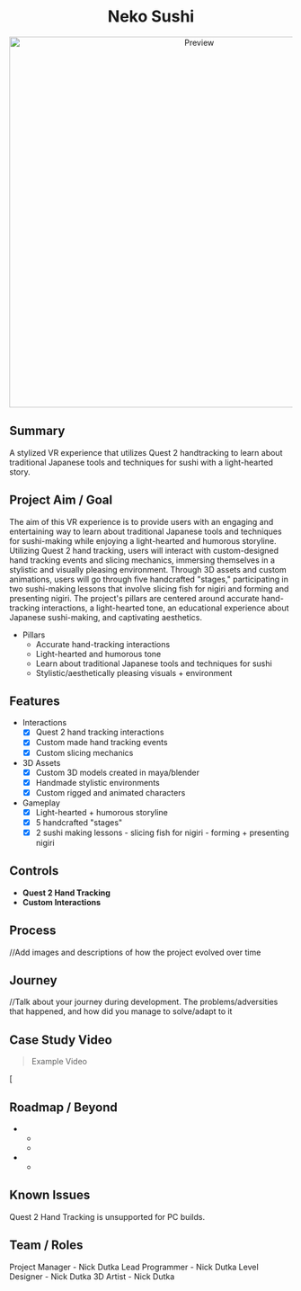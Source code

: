 <h1 align="center">Neko Sushi</h1>

<p align="center">
  <img alt="Preview" width="660" alt="preview" src="https://github.com/NickDutka/NekoSushi_URP/assets/104876986/2e02486b-8733-45a8-aff2-d225d003c7ed">
<p align="center">

## Summary
A stylized VR experience that utilizes Quest 2 handtracking to learn about traditional Japanese tools and techniques for sushi with a light-hearted story.

## Project Aim / Goal
The aim of this VR experience is to provide users with an engaging and entertaining way to learn about traditional Japanese tools and techniques for sushi-making while enjoying a light-hearted and humorous storyline. Utilizing Quest 2 hand tracking, users will interact with custom-designed hand tracking events and slicing mechanics, immersing themselves in a stylistic and visually pleasing environment. Through 3D assets and custom animations, users will go through five handcrafted "stages," participating in two sushi-making lessons that involve slicing fish for nigiri and forming and presenting nigiri. The project's pillars are centered around accurate hand-tracking interactions, a light-hearted tone, an educational experience about Japanese sushi-making, and captivating aesthetics.

* Pillars
  - Accurate hand-tracking interactions
  - Light-hearted and humorous tone
  - Learn about traditional Japanese tools and techniques for sushi 
  - Stylistic/aesthetically pleasing visuals + environment
    
## Features
* Interactions
    - [x] Quest 2 hand tracking interactions
    - [x] Custom made hand tracking events 
    - [x] Custom slicing mechanics   
* 3D Assets
    - [x] Custom 3D models created in maya/blender         
    - [x] Handmade stylistic environments     
    - [x] Custom rigged and animated characters  
* Gameplay 
    - [x] Light-hearted + humorous storyline
    - [x] 5 handcrafted "stages"               
    - [x] 2 sushi making lessons - slicing fish for nigiri - forming + presenting nigiri   

## Controls
* **Quest 2 Hand Tracking**
* **Custom Interactions**

## Process 
//Add images and descriptions of how the project evolved over time

## Journey
//Talk about your journey during development. The problems/adversities that happened, and how did you manage to solve/adapt to it


## Case Study Video 
> Example Video

[![]()
## Roadmap / Beyond

* 
    - 
    - 
          
* 
    - 
    
## Known Issues
Quest 2 Hand Tracking is unsupported for PC builds.

## Team / Roles
Project Manager - Nick Dutka
Lead Programmer - Nick Dutka
Level Designer - Nick Dutka
3D Artist - Nick Dutka
